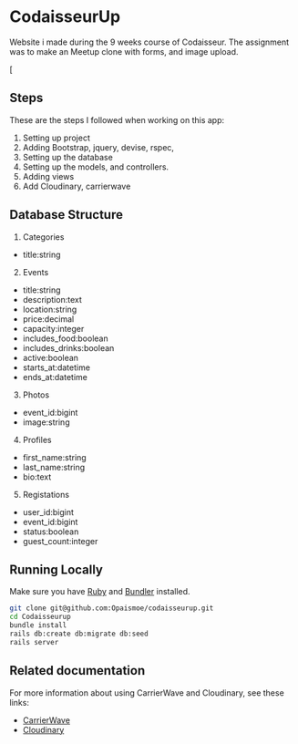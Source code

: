 # CodaisseurUp

Website i made during the 9 weeks course of Codaisseur.
The assignment was to make an Meetup clone with forms, and image upload.

[![]()

## Steps

These are the steps I followed when working on this app:

1. Setting up project
2. Adding Bootstrap, jquery, devise, rspec,
3. Setting up the database
4. Setting up the models, and controllers.
5. Adding views
6. Add Cloudinary, carrierwave

## Database Structure

1. Categories

  * title:string

2. Events

  * title:string
  * description:text
  * location:string
  * price:decimal
  * capacity:integer
  * includes_food:boolean
  * includes_drinks:boolean
  * active:boolean
  * starts_at:datetime
  * ends_at:datetime

3. Photos

  * event_id:bigint
  * image:string

4. Profiles

  * first_name:string
  * last_name:string
  * bio:text

5. Registations

  * user_id:bigint
  * event_id:bigint
  * status:boolean
  * guest_count:integer

## Running Locally

Make sure you have [Ruby](https://www.ruby-lang.org/en/) and [Bundler](http://bundler.io/) installed.

```bash
git clone git@github.com:Opaismoe/codaisseurup.git
cd Codaisseurup
bundle install
rails db:create db:migrate db:seed
rails server
```

## Related documentation

For more information about using CarrierWave and Cloudinary, see these links:

* [CarrierWave](https://github.com/carrierwaveuploader/carrierwave)
* [Cloudinary](http://cloudinary.com/documentation/rails_integration#getting_started_guide)
